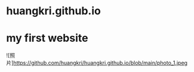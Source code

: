 # huangkri.github.io
# my first website
![照片]https://github.com/huangkri/huangkri.github.io/blob/main/photo_1.jpeg